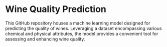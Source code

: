 # Wine Quality Prediction

This GitHub repository houses a machine learning model designed for predicting the quality of wines. Leveraging a dataset encompassing various chemical and physical attributes, the model provides a convenient tool for assessing and enhancing wine quality.
